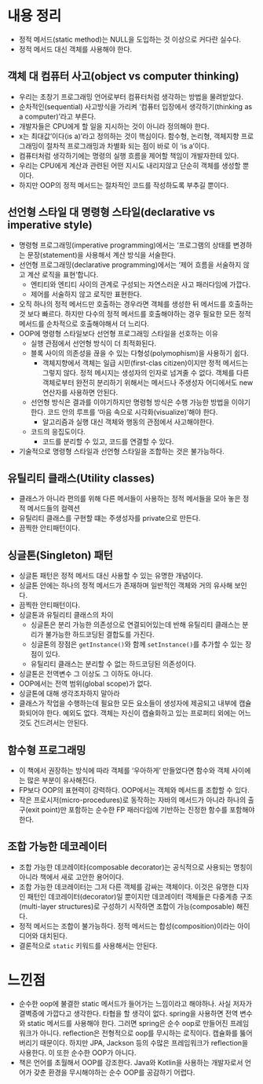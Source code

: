 # 내용 정리

- 정적 메서드(static method)는 NULL을 도입하는 것 이상으로 커다란 실수다.
- 정적 메서드 대신 객체를 사용해야 한다.

## 객체 대 컴퓨터 사고(object vs computer thinking)

- 우리는 초창기 프로그래밍 언어로부터 컴퓨터처럼 생각하는 방법을 물려받았다.
- 순차적인(sequential) 사고방식을 가리켜 ‘컴퓨터 입장에서 생각하기(thinking as a computer)’라고 부른다.
- 개발자들은 CPU에게 할 일을 지시하는 것이 아니라 정의해야 한다.
- x는 최대값’이다(is a)’라고 정의하는 것이 핵심이다. 함수형, 논리형, 객체지향 프로그래밍이 절차적 프로그래밍과 차별화 되는 점이 바로 이 ‘is a’이다.
- 컴퓨터처럼 생각하기에는 명령의 실행 흐름을 제어할 책임이 개발자한테 있다.
- 우리는 CPU에게 계산과 관련된 어떤 지시도 내리지않고 단순히 객체를 생성할 뿐이다.
- 하지만 OOP의 정적 메서드는 절차적인 코드를 작성하도록 부추길 뿐이다.

## 선언형 스타일 대 명령형 스타일(declarative vs imperative style)

- 명령형 프로그래밍(imperative programming)에서는 ‘프로그램의 상태를 변경하는 문장(statement)을 사용해서 계산 방식을 서술한다.
- 선언형 프로그래밍(declarative programming)에서는 ‘제어 흐름을 서술하지 않고 계산 로직을 표현’합니다.
    - 엔티티와 엔티티 사이의 관계로 구성되는 자연스러운 사고 패러다임에 가깝다.
    - 제어를 서술하지 않고 로직만 표현한다.
- 오직 하나의 정적 메서드만 호출하는 경우라면 객체를 생성한 뒤 메서드를 호출하는 것 보다 빠르다. 하지만 다수의 정적 메서드를 호출해야하는 경우 필요한 모든 정적 메서드를 순차적으로 호출해야해서  더 느리다.
- OOP에 명령형 스타일보다 선언형 프로그래밍 스타일을 선호하는 이유
    - 실행 관점에서 선언형 방식이 더 최적화된다.
    - 블록 사이의 의존성을 끊을 수 있는 다형성(polymophism)을 사용하기 쉽다.
        - 객체지향에서 객체는 일급 시민(first-clas citizen)이지만 정적 메서드는 그렇지 않다. 정적 메시지는 생성자의 인자로 넘겨줄 수 없다. 객체를 다른 객체로부터 완전히 분리하기 위해서는 메서드나 주생성자 어디에서도 new 연산자를 사용하면 안된다.
    - 선언형 방식은 결과를 이야기하지만 명령형 방식은 수행 가능한 방법을 이야기한다. 코드 안의 루프를 ‘마음 속으로 시각화(visualize)’해야 한다.
        - 알고리즘과 실행 대신 객체와 행동의 관점에서 사고해야한다.
    - 코드의 응집도이다.
        - 코드를 분리할 수 있고, 코드를 연결할 수 있다.
- 기술적으로 명령형 스타일과 선언형 스타일을 조합하는 것은 불가능하다.

## 유틸리티 클래스(Utility classes)

- 클래스가 아니라 편의를 위해 다른 메서들이 사용하는 정적 메서들을 모아 놓은 정적 메서드들의 컬렉션
- 유틸리티 클래스를 구현할 떄는 주생성자를 private으로 만든다.
- 끔찍한 안티패턴이다.

## 싱글톤(Singleton) 패턴

- 싱글톤 패턴은 정적 메서드 대신 사용할 수 있는 유명한 개념이다.
- 싱글톤 안에는 하나의 정적 메서드가 존재하며 일반적인 객체와 거의 유사해 보인다.
- 끔찍한 안티패턴이다.
- 싱글톤과 유틸리티 클래스의 차이
    - 싱글톤은 분리 가능한 의존성으로 연결되어있는데 반해 유틸리티 클래스는 분리가 불가능한 하드코딩된 결합도를 가진다.
    - 싱글톤의 장점은 `getInstance()`와 함께 `setInstance()`를 추가할 수 있는 장점이 있다.
    - 유틸리티 클래스는 분리할 수 없는 하드코딩된 의존성이다.
- 싱글톤은 전역변수 그 이상도 그 이하도 아니다.
- OOP에서는 전역 범위(global scope)가 없다.
- 싱글톤에 대해 생각조차하지 말아라
- 클래스가 작업을 수행하는데 필요한 모든 요소들이 생성자에 제공되고 내부에 캡슐화되어야 한다. 예외도 없다. 객체는 자신이 캡슐화하고 있는 프로퍼티 외에는 어느 것도 건드려서는 안된다.

## 함수형 프로그래밍

- 이 책에서 권장하는 방식에 따라 객체를 ‘우아하게’ 만들었다면 함수와 객체 사이에는 많은 부분이 유사해진다.
- FP보다 OOP의 표현력이 강력하다. OOP에서는 객체와 메서드를 조합할 수 있다.
- 작은 프로시저(micro-procedures)로 동작하는 자바의 메서드가 아니라 하나의 출구(exit point)만 포함하는 순수한 FP 패러다임에 기반하는 진정한 함수를 포함해야 한다.

## 조합 가능한 데코레이터

- 조합 가능한 데코레이타(composable decorator)는 공식적으로 사용되는 명칭이 아니라 책에서 새로 고안한 용어이다.
- 조합 가능한 데코레이터는 그저 다른 객체를 감싸는 객체이다. 이것은 유명한 디자인 패턴인 데코레이터(decorator)일 뿐이지만 데코레이터 객체들은 다중계층 구조(multi-layer structures)로 구성하기 시작하면 조합이 가능(composable) 해진다.
- 정적 메서드는 조합이 불가능하다. 정적 메서드는 합성(composition)이라는 아이디어와 대치된다.
- 결론적으로 `static` 키워드를 사용해서는 안된다.

# 느낀점

- 순수한 oop에 불결한 static 메서드가 들어가는 느낌이라고 해야하나. 사실 저자가 결벽증에 가깝다고 생각한다. 타협을 할 생각이 없다. spring을 사용하면 전역 변수와 static 메서드를 사용해야 한다. 그러면 spring은 순수 oop로 만들어진 프레임워크가 아니다. reflection은 전형적으로 oop를 무시하는 로직이다. 캡슐화를 뚫어버리기 때문이다. 하지만 JPA, Jackson 등의 수많은 프레임워크가 reflection을 사용한다. 이 또한 순수한 OOP가 아니다.
- 책은 언어를 초월해서 OOP를 강조한다. Java와 Kotlin을 사용하는 개발자로서 언어가 갖춘 환경을 무시해야하는 순수 OOP를 공감하기 어렵다.
